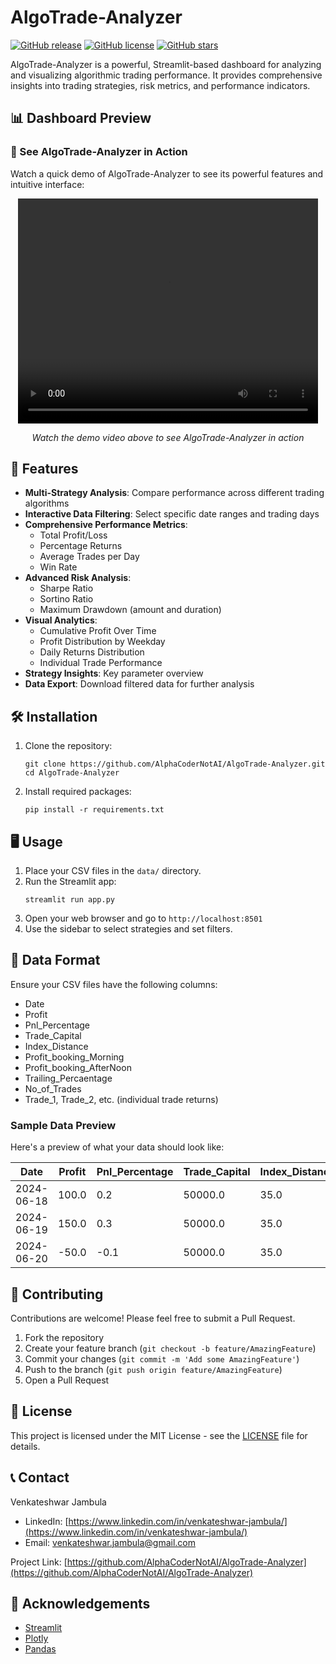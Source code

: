 # AlgoTrade-Analyzer

[![GitHub release](https://img.shields.io/github/release/AlphaCoderNotAI/AlgoTrade-Analyzer.svg)](https://GitHub.com/AlphaCoderNotAI/AlgoTrade-Analyzer/releases/)
[![GitHub license](https://img.shields.io/github/license/AlphaCoderNotAI/AlgoTrade-Analyzer.svg)](https://github.com/AlphaCoderNotAI/AlgoTrade-Analyzer/blob/main/LICENSE)
[![GitHub stars](https://img.shields.io/github/stars/AlphaCoderNotAI/AlgoTrade-Analyzer.svg)](https://GitHub.com/AlphaCoderNotAI/AlgoTrade-Analyzer/stargazers/)


AlgoTrade-Analyzer is a powerful, Streamlit-based dashboard for analyzing and visualizing algorithmic trading performance. It provides comprehensive insights into trading strategies, risk metrics, and performance indicators.

## 📊 Dashboard Preview

### 🎥 See AlgoTrade-Analyzer in Action

Watch a quick demo of AlgoTrade-Analyzer to see its powerful features and intuitive interface:

<p align="center">
  <video src="https://github.com/AlphaCoderNotAI/AlgoTrade-Analyzer/assets/173565780/0a4e59de-bcc8-47cb-a7d1-f8af1d0ba482" width="480" height="360" controls>
    Your browser does not support the video tag.
  </video>
</p>

<p align="center">
  <i>Watch the demo video above to see AlgoTrade-Analyzer in action</i>
</p>

## 🚀 Features

- **Multi-Strategy Analysis**: Compare performance across different trading algorithms
- **Interactive Data Filtering**: Select specific date ranges and trading days
- **Comprehensive Performance Metrics**: 
  - Total Profit/Loss
  - Percentage Returns
  - Average Trades per Day
  - Win Rate
- **Advanced Risk Analysis**:
  - Sharpe Ratio
  - Sortino Ratio
  - Maximum Drawdown (amount and duration)
- **Visual Analytics**:
  - Cumulative Profit Over Time
  - Profit Distribution by Weekday
  - Daily Returns Distribution
  - Individual Trade Performance
- **Strategy Insights**: Key parameter overview
- **Data Export**: Download filtered data for further analysis

## 🛠️ Installation

1. Clone the repository:
   ```
   git clone https://github.com/AlphaCoderNotAI/AlgoTrade-Analyzer.git
   cd AlgoTrade-Analyzer
   ```

2. Install required packages:
   ```
   pip install -r requirements.txt
   ```

## 🖥️ Usage

1. Place your CSV files in the `data/` directory.
2. Run the Streamlit app:
   ```
   streamlit run app.py
   ```
3. Open your web browser and go to `http://localhost:8501`
4. Use the sidebar to select strategies and set filters.

## 📁 Data Format

Ensure your CSV files have the following columns:
- Date
- Profit
- Pnl_Percentage
- Trade_Capital
- Index_Distance
- Profit_booking_Morning
- Profit_booking_AfterNoon
- Trailing_Percaentage
- No_of_Trades
- Trade_1, Trade_2, etc. (individual trade returns)

### Sample Data Preview

Here's a preview of what your data should look like:

| Date       | Profit  | Pnl_Percentage | Trade_Capital | Index_Distance | Profit_booking_Morning | Profit_booking_AfterNoon | Trailing_Percaentage | No_of_Trades | Trade_1 | Trade_2 |
|------------|---------|----------------|---------------|----------------|------------------------|---------------------------|----------------------|--------------|---------|---------|
| 2024-06-18 | 100.0   | 0.2            | 50000.0       | 35.0           | 25                     |                           | 30                   | 1            | 0.2     |         |
| 2024-06-19 | 150.0   | 0.3            | 50000.0       | 35.0           | 25                     |                           | 30                   | 1            | 0.3     |         |
| 2024-06-20 | -50.0   | -0.1           | 50000.0       | 35.0           | 25                     |                           | 30                   | 1            | -0.1    |         |

## 🤝 Contributing

Contributions are welcome! Please feel free to submit a Pull Request.

1. Fork the repository
2. Create your feature branch (`git checkout -b feature/AmazingFeature`)
3. Commit your changes (`git commit -m 'Add some AmazingFeature'`)
4. Push to the branch (`git push origin feature/AmazingFeature`)
5. Open a Pull Request

## 📜 License

This project is licensed under the MIT License - see the [LICENSE](LICENSE) file for details.

## 📞 Contact

Venkateshwar Jambula
- LinkedIn: [https://www.linkedin.com/in/venkateshwar-jambula/](https://www.linkedin.com/in/venkateshwar-jambula/)
- Email: venkateshwar.jambula@gmail.com

Project Link: [https://github.com/AlphaCoderNotAI/AlgoTrade-Analyzer](https://github.com/AlphaCoderNotAI/AlgoTrade-Analyzer)

## 🙏 Acknowledgements

- [Streamlit](https://streamlit.io/)
- [Plotly](https://plotly.com/)
- [Pandas](https://pandas.pydata.org/)
